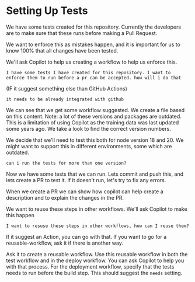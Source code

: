 # Setting Up Tests

We have some tests created for this repository. 
Currently the developers are to make sure that these runs before making a Pull Request. 

We want to enforce this as mistakes happen, and it is important for us to know 100% that all changes have been tested.

We'll ask Copilot to help us creating a workflow to help us enforce this.

```promt
I have some tests I have created for this repository. I want to enforce them to run before a pr can be accepted. how will i do that
```

(IF it suggest something else than GitHub Actions)
```promt
it needs to be already integrated with github
```

We can see that we get some workflow suggested. We create a file based on this content. 
Note: a lot of these versions and packages are outdated. This is a limitation of using Copilot as the training data was last updated some years ago. 
We take a look to find the correct version numbers. 

We decide that we'll need to test this both for node version 18 and 20. We might want to support this in different environments, some which are outdated.

```promt
can i run the tests for more than one version?
```

Now we have some tests that we can run. Lets commit and push this, and lets create a PR to test it. If it doesn't run, let's try to fix any errors.

When we create a PR we can show how copilot can help create a description and to explain the changes in the PR.

We want to reuse these steps in other workflows. We'll ask Copilot to make this happen
```promt
I want to resuse these steps in other workflows, how can I reuse them?
```

If it suggest an Action, you can go with that. If you want to go for a reusable-workflow, ask it if there is another way.

Ask it to create a reusable workflow. Use this reusable workflow in both the test workflow and in the deploy workflow. You can ask Copilot to help you with that process. For the deployment workflow, specify that the tests needs to run before the build step. This should suggest the `needs` setting.